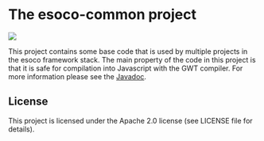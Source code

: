 # The esoco-common project

![](https://github.com/esoco/esoco-common/workflows/Build/badge.svg)

This project contains some base code that is used by multiple projects in the
esoco framework stack. The main property of the code in this project is that it
is safe for compilation into Javascript with the GWT compiler. For more
information please see
the [Javadoc](http://esoco.github.io/esoco-common/javadoc/).

## License

This project is licensed under the Apache 2.0 license (see LICENSE file for
details).  